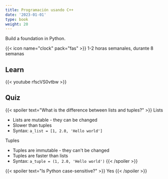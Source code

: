 ```yaml
---
title: Programación usando C++
date: '2023-01-01'
type: book
weight: 20
---
```


Build a foundation in Python.

<!--more-->

{{< icon name="clock" pack="fas" >}} 1-2 horas semanales, durante 8 semanas

## Learn

{{< youtube rfscVS0vtbw >}}

## Quiz

{{< spoiler text="What is the difference between lists and tuples?" >}}
Lists

- Lists are mutable - they can be changed
- Slower than tuples
- Syntax: `a_list = [1, 2.0, 'Hello world']`

Tuples

- Tuples are immutable - they can't be changed
- Tuples are faster than lists
- Syntax: `a_tuple = (1, 2.0, 'Hello world')`
  {{< /spoiler >}}

{{< spoiler text="Is Python case-sensitive?" >}}
Yes
{{< /spoiler >}}
